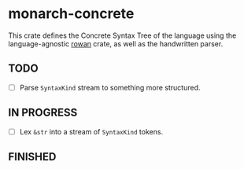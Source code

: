 # monarch-concrete
This crate defines the Concrete Syntax Tree of the language using the language-agnostic [rowan](https://crates.io/crates/rowan) crate, as well as the handwritten parser.

## TODO

- [ ] Parse `SyntaxKind` stream to something more structured.

## IN PROGRESS

- [ ] Lex `&str` into a stream of `SyntaxKind` tokens.

## FINISHED
